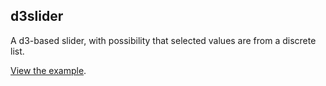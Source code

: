 ## d3slider

A d3-based slider, with possibility that selected values are from a
discrete list.

[View the example](https://www.biostat.wisc.edu/~kbroman/D3/d3slider).
